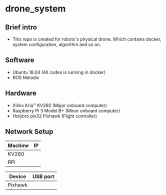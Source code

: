 # drone_system

## Brief intro
* This repo is created for robotx's physical drone. Which contains docker, system configuration, algorithm and so on. 

## Software 
* Ubuntu 18.04 (All codes is running in docker)
* ROS Melodic

## Hardware 
* Xilinx Kria™ KV260 (Major onboard computer)
* Raspberry Pi 3 Model B+ (Minor onboard computer)
* Holybro pix32 Pixhawk (Flight controller)

## Network Setup
|Machine|IP|
|---|---|
|KV260|<TODO>|
|RPi|<TODO>|

|Device|USB port|
|---|---|
|Pixhawk|<TODO>|

